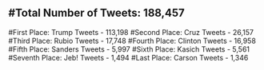 #Total Number of Tweets: 188,457 
---
#First Place: Trump Tweets - 113,198
#Second Place: Cruz Tweets - 26,157
#Third Place: Rubio Tweets - 17,748
#Fourth Place: Clinton Tweets - 16,958
#Fifth Place: Sanders Tweets - 5,997
#Sixth Place: Kasich Tweets - 5,561
#Seventh Place: Jeb! Tweets - 1,494
#Last Place: Carson Tweets - 1,346
